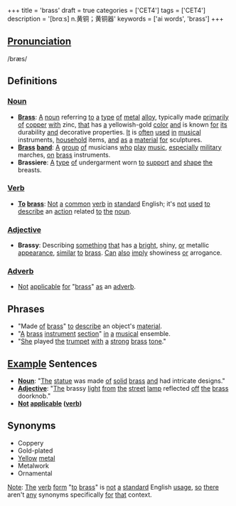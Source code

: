+++
title = 'brass'
draft = true
categories = ['CET4']
tags = ['CET4']
description = '[brɑːs] n.黄铜；黄铜器'
keywords = ['ai words', 'brass']
+++

## [Pronunciation](/en/post/pronunciation/)
/bræs/

## Definitions
### [Noun](/en/post/noun/)
- **[Brass](/en/post/brass/)**: [A](/en/post/a/) [noun](/en/post/noun/) referring [to](/en/post/to/) [a](/en/post/a/) [type](/en/post/type/) [of](/en/post/of/) [metal](/en/post/metal/) [alloy](/en/post/alloy/), typically made [primarily](/en/post/primarily/) [of](/en/post/of/) [copper](/en/post/copper/) [with](/en/post/with/) zinc, [that](/en/post/that/) has [a](/en/post/a/) yellowish-gold [color](/en/post/color/) [and](/en/post/and/) is known [for](/en/post/for/) [its](/en/post/its/) durability [and](/en/post/and/) decorative properties. [It](/en/post/it/) is [often](/en/post/often/) [used](/en/post/used/) [in](/en/post/in/) [musical](/en/post/musical/) instruments, [household](/en/post/household/) items, [and](/en/post/and/) [as](/en/post/as/) [a](/en/post/a/) [material](/en/post/material/) [for](/en/post/for/) sculptures.
- **[Brass](/en/post/brass/) [band](/en/post/band/)**: [A](/en/post/a/) [group](/en/post/group/) [of](/en/post/of/) musicians [who](/en/post/who/) [play](/en/post/play/) [music](/en/post/music/), [especially](/en/post/especially/) [military](/en/post/military/) marches, [on](/en/post/on/) [brass](/en/post/brass/) instruments.
- **Brassiere**: [A](/en/post/a/) [type](/en/post/type/) [of](/en/post/of/) undergarment worn [to](/en/post/to/) [support](/en/post/support/) [and](/en/post/and/) [shape](/en/post/shape/) [the](/en/post/the/) breasts.

### [Verb](/en/post/verb/)
- **[To](/en/post/to/) [brass](/en/post/brass/)**: [Not](/en/post/not/) [a](/en/post/a/) [common](/en/post/common/) [verb](/en/post/verb/) [in](/en/post/in/) [standard](/en/post/standard/) English; it's [not](/en/post/not/) [used](/en/post/used/) [to](/en/post/to/) [describe](/en/post/describe/) an [action](/en/post/action/) related [to](/en/post/to/) [the](/en/post/the/) [noun](/en/post/noun/).

### [Adjective](/en/post/adjective/)
- **Brassy**: Describing [something](/en/post/something/) [that](/en/post/that/) has [a](/en/post/a/) [bright](/en/post/bright/), shiny, [or](/en/post/or/) metallic [appearance](/en/post/appearance/), [similar](/en/post/similar/) [to](/en/post/to/) [brass](/en/post/brass/). [Can](/en/post/can/) [also](/en/post/also/) [imply](/en/post/imply/) showiness [or](/en/post/or/) arrogance.

### [Adverb](/en/post/adverb/)
- [Not](/en/post/not/) [applicable](/en/post/applicable/) [for](/en/post/for/) "[brass](/en/post/brass/)" [as](/en/post/as/) an [adverb](/en/post/adverb/).

## Phrases
- "Made [of](/en/post/of/) [brass](/en/post/brass/)" [to](/en/post/to/) [describe](/en/post/describe/) an object's [material](/en/post/material/).
- "[A](/en/post/a/) [brass](/en/post/brass/) [instrument](/en/post/instrument/) [section](/en/post/section/)" [in](/en/post/in/) [a](/en/post/a/) [musical](/en/post/musical/) ensemble.
- "[She](/en/post/she/) played [the](/en/post/the/) [trumpet](/en/post/trumpet/) [with](/en/post/with/) [a](/en/post/a/) [strong](/en/post/strong/) [brass](/en/post/brass/) [tone](/en/post/tone/)."

## [Example](/en/post/example/) Sentences
- **[Noun](/en/post/noun/)**: "[The](/en/post/the/) [statue](/en/post/statue/) was made [of](/en/post/of/) [solid](/en/post/solid/) [brass](/en/post/brass/) [and](/en/post/and/) had intricate designs."
- **[Adjective](/en/post/adjective/)**: "[The](/en/post/the/) brassy [light](/en/post/light/) [from](/en/post/from/) [the](/en/post/the/) [street](/en/post/street/) [lamp](/en/post/lamp/) reflected [off](/en/post/off/) [the](/en/post/the/) [brass](/en/post/brass/) doorknob."
- **[Not](/en/post/not/) [applicable](/en/post/applicable/) ([verb](/en/post/verb/))**

## Synonyms
- Coppery
- Gold-plated
- [Yellow](/en/post/yellow/) [metal](/en/post/metal/)
- Metalwork
- Ornamental

[Note](/en/post/note/): [The](/en/post/the/) [verb](/en/post/verb/) [form](/en/post/form/) "[to](/en/post/to/) [brass](/en/post/brass/)" is [not](/en/post/not/) [a](/en/post/a/) [standard](/en/post/standard/) English [usage](/en/post/usage/), [so](/en/post/so/) [there](/en/post/there/) aren't [any](/en/post/any/) synonyms specifically [for](/en/post/for/) [that](/en/post/that/) context.

